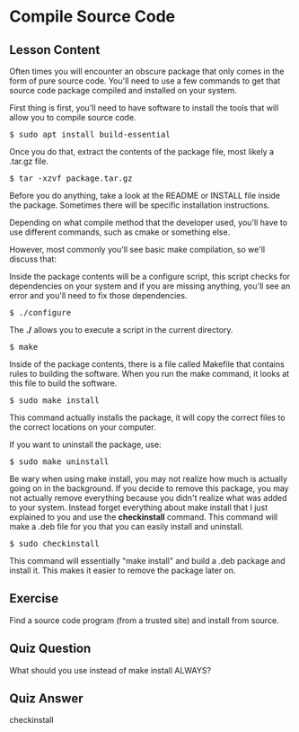 # Compile Source Code

## Lesson Content

Often times you will encounter an obscure package that only comes in the form of pure source code. You'll need to use a few commands to get that source code package compiled and installed on your system. 

First thing is first, you'll need to have software to install the tools that will allow you to compile source code. 

<pre>$ sudo apt install build-essential</pre>

Once you do that, extract the contents of the package file, most likely a .tar.gz file. 

<pre>$ tar -xzvf package.tar.gz</pre>

Before you do anything, take a look at the README or INSTALL file inside the package. Sometimes there will be specific installation instructions. 

Depending on what compile method that the developer used, you'll have to use different commands, such as cmake or something else.

However, most commonly you'll see basic make compilation, so we'll discuss that:

Inside the package contents will be a configure script, this script checks for dependencies on your system and if you are missing anything, you'll see an error and you'll need to fix those dependencies. 

<pre>$ ./configure</pre>

The <b>./</b> allows you to execute a script in the current directory. 

<pre>$ make</pre>

Inside of the package contents, there is a file called Makefile that contains rules to building the software. When you run the make command, it looks at this file to build the software.

<pre>$ sudo make install</pre>

This command actually installs the package, it will copy the correct files to the correct locations on your computer.

If you want to uninstall the package, use:

<pre>$ sudo make uninstall</pre>

Be wary when using make install, you may not realize how much is actually going on in the background. If you decide to remove this package, you may not actually remove everything because you didn't realize what was added to your system. Instead forget everything about make install that I just explained to you and use the <b>checkinstall</b> command. This command will make a .deb file for you that you can easily install and uninstall. 

<pre>$ sudo checkinstall</pre> 

This command will essentially "make install" and build a .deb package and install it. This makes it easier to remove the package later on.

## Exercise

Find a source code program (from a trusted site) and install from source.

## Quiz Question

What should you use instead of make install ALWAYS? 

## Quiz Answer

checkinstall


